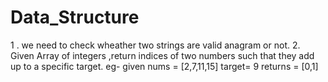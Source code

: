 # Data_Structure

1 . we need to check wheather two strings are valid anagram or not.
2. Given Array of integers ,return indices of two numbers such that they add up to a specific target.
    eg- given nums = [2,7,11,15]
        target= 9
        returns = [0,1]
